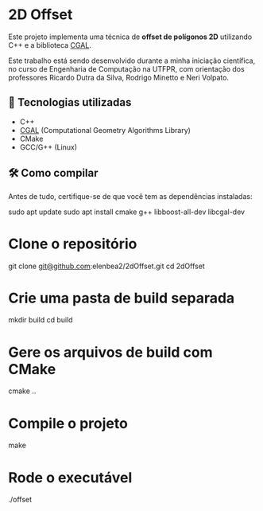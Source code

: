 # 2D Offset

Este projeto implementa uma técnica de **offset de polígonos 2D** utilizando C++ e a biblioteca [CGAL](https://www.cgal.org/). 

Este trabalho está sendo desenvolvido durante a minha iniciação científica, no curso de Engenharia de Computação na UTFPR, com orientação dos professores Ricardo Dutra da Silva, Rodrigo Minetto e Neri Volpato.

## 🧱 Tecnologias utilizadas

- C++
- [CGAL](https://www.cgal.org/) (Computational Geometry Algorithms Library)
- CMake
- GCC/G++ (Linux)

## 🛠️ Como compilar

Antes de tudo, certifique-se de que você tem as dependências instaladas:

sudo apt update
sudo apt install cmake g++ libboost-all-dev libcgal-dev

# Clone o repositório
git clone git@github.com:elenbea2/2dOffset.git
cd 2dOffset

# Crie uma pasta de build separada
mkdir build
cd build

# Gere os arquivos de build com CMake
cmake ..

# Compile o projeto
make

# Rode o executável
./offset
